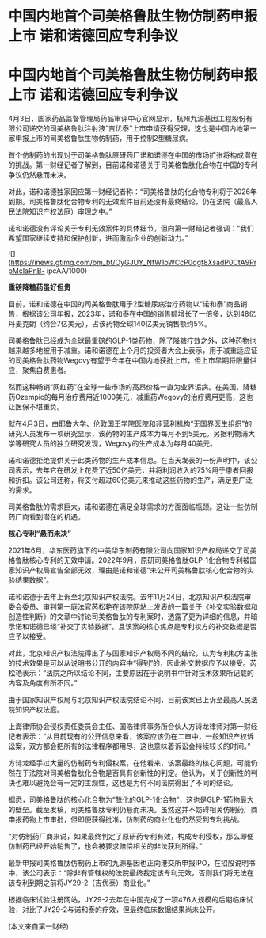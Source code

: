 # 中国内地首个司美格鲁肽生物仿制药申报上市 诺和诺德回应专利争议

# 中国内地首个司美格鲁肽生物仿制药申报上市 诺和诺德回应专利争议

4月3日，国家药品监督管理局药品审评中心官网显示，杭州九源基因工程股份有限公司递交的司美格鲁肽注射液“吉优泰”上市申请获得受理，这也是中国内地第一家申报上市的司美格鲁肽生物仿制药，用于控制2型糖尿病。

首个仿制药的出现对于司美格鲁肽原研药厂诺和诺德在中国的市场扩张将构成潜在的挑战。第一财经记者了解到，目前诺和诺德关于司美格鲁肽化合物在中国的专利争议仍然悬而未决。

对此，诺和诺德独家回应第一财经记者称：“司美格鲁肽的化合物专利将于2026年到期。司美格鲁肽化合物专利的无效案件目前还没有最终结论，仍在法院（最高人民法院知识产权法庭）审理之中。”

诺和诺德没有评论关于专利无效案件的具体细节，但向第一财经记者强调：“我们希望国家继续支持和保护创新，进而激励企业的创新动力。”

![](https://inews.gtimg.com/om_bt/OyGJUY_NfW1oWCcP0dgf8XsadP0CtA9PrpMcIaPnB-
ipcAA/1000)

**重磅降糖药虽好但贵**

目前，诺和诺德在中国的司美格鲁肽用于2型糖尿病治疗药物以“诺和泰”商品销售，根据该公司年报，2023年，诺和泰在中国的销售额增长了一倍多，达到48亿丹麦克朗（约合7亿美元），占该药物全球140亿美元销售额约5%。

司美格鲁肽已经成为全球最重磅的GLP-1类药物，除了降糖疗效之外，这种药物也越来越多地被用于减重。诺和诺德在上个月的投资者大会上表示，用于减重适应证的司美格鲁肽药物Wegovy有望于今年在中国内地获批上市，但上市早期将限量供应，聚焦自费患者。

然而这种畅销“网红药”在全球一些市场的高昂价格一直为业界诟病。在美国，降糖药Ozempic的每月治疗费用近1000美元，减重药Wegovy的治疗费用更高，这也让医保不堪重负。

就在4月3日，由耶鲁大学、伦敦国王学院医院和非营利机构“无国界医生组织”的研究人员发布一项研究显示，该药物的生产成本为每月不到5美元。另据利物浦大学等研究人员的独立研究发现，Wegovy的生产成本为每月40美元。

诺和诺德拒绝提供关于此类药物的生产成本信息。在当天发表的一份声明中，该公司表示，去年它在研发上花费了近50亿美元，并将利润收入的75%用于患者回报和折扣。该公司还称，将支付超过60亿美元来推动这些药物的生产，满足更广泛的需求。

司美格鲁肽的需求巨大，诺和诺德在满足全球需求的方面面临瓶颈。这让一些仿制药厂商看到潜在的机遇。

**核心专利“悬而未决”**

2021年6月，华东医药旗下的中美华东制药有限公司向国家知识产权局递交了司美格鲁肽核心专利的无效申请。2022年9月，原研司美格鲁肽GLP-1化合物专利被国家知识产权局宣告全部无效，理由是诺和诺德“未公开司美格鲁肽核心化合物的实验结果数据”。

诺和诺德于去年上诉至北京知识产权法院。去年11月24日，北京知识产权法院审委会委员、审判第一庭法官芮松艳在该院网站上发表的一篇关于《补交实验数据和创造性判断》的文章中讨论司美格鲁肽的专利案时，透露了更为详细的信息，并暗示诺和诺德已经“补交了实验数据”，且该案的核心焦点是专利权方的补交数据是否应予以接受。

对此，北京知识产权法院得出了与国家知识产权局不同的结论，认为专利权方主张的技术效果是可以从说明书公开的内容中“得到”的，因此补交数据应予以接受。芮松艳表示：“法院之所以结论不同，主要原因在于说明书中针对技术效果所记载的内容及角度有所不同。”

由于国家知识产权局与北京知识产权法院结论不同，目前该案已上诉至最高人民法院知识产权法庭。

上海律师协会侵权责任委员会主任、国浩律师事务所合伙人方诗龙律师对第一财经记者表示：“从目前现有的公开信息来看，该案应该仍在二审中，一般知识产权诉讼案，双方都会把所有的法律程序都用尽，这也意味着诉讼会持续较长的时间。”

方诗龙经手过大量的仿制药专利侵权案，在他看来，该案最终的核心问题，可能仍然在于法院对司美格鲁肽化合物是否具有创新性的判定。他认为，关于创新性的判决也难以避免会有一定的主观性，这也是为何不同法院得出了不同的结论。

据悉，司美格鲁肽的核心化合物为“酰化的GLP-1化合物”，这也是GLP-1药物最大的壁垒。截至发稿，司美格鲁肽专利仍悬而未决。虽然这并不妨碍相关仿制药厂商申报药物上市审批，但即便获得批准，仿制药的商业化也仍然受到专利挑战。

“对仿制药厂商来说，如果最终判定了原研药专利有效，构成专利侵权，那么即便仿制药已经开始销售了，也会被要求赔偿相关的非法获利所得。”

最新申报司美格鲁肽仿制药上市的九源基因也正向港交所申报IPO，在招股说明书中，该公司表示：“除非有管辖权的法院最终裁定该专利无效，否则我们将无法在该专利到期之前将JY29-2（吉优泰）商业化。”

根据临床试验注册网站，JY29-2去年在中国完成了一项476人规模的后期临床试验，对比了JY29-2与诺和泰的疗效，但最终临床数据结果尚未公开。

(本文来自第一财经)

